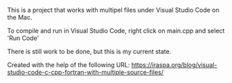 This is a project that works with multipel files under Visual Studio Code on the Mac.  

To compile and run in Visual Studio Code, right click on main.cpp and select 'Run Code'

There is still work to be done, but this is my current state.

Created with the help of the following URL:
https://iraspa.org/blog/visual-studio-code-c-cpp-fortran-with-multiple-source-files/
